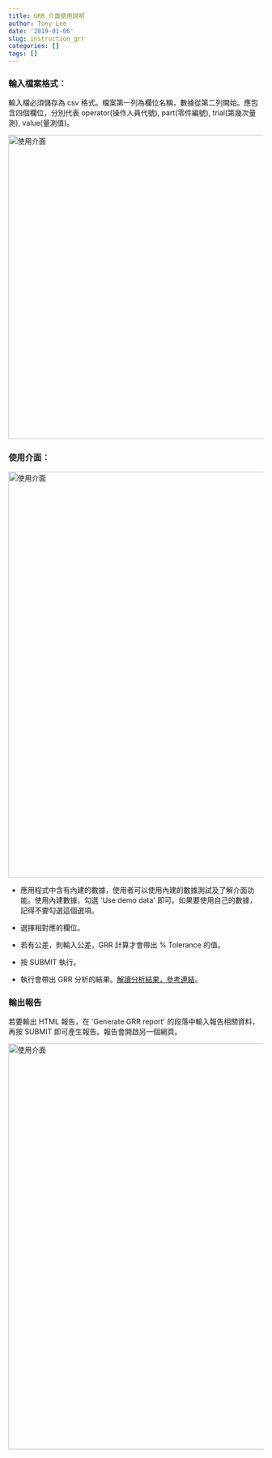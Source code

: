 ```yaml
---
title: GRR 介面使用說明
author: Tony Lee
date: '2019-01-06'
slug: instruction_grr
categories: []
tags: []
---
```


### 輸入檔案格式：

輸入檔必須儲存為 csv 格式。檔案第一列為欄位名稱，數據從第二列開始。應包含四個欄位，分別代表 operator(操作人員代號), part(零件編號), trial(第幾次量測), value(量測值)。

<img src="/images/intro/grr_data.png" alt="使用介面" style="width:600px">


### 使用介面：

<img src="/images/intro/grr_submit.png" alt="使用介面" style="width:800px">

* 應用程式中含有內建的數據，使用者可以使用內建的數據測試及了解介面功能。使用內建數據，勾選 'Use demo data' 即可。如果要使用自己的數據，記得不要勾選這個選項。

* 選擇相對應的欄位。

* 若有公差，則輸入公差，GRR 計算才會帶出 % Tolerance 的值。

* 按 SUBMIT 執行。

* 執行會帶出 GRR 分析的結果。[解讀分析結果，參考連結](/post/grr_interpret)。

### 輸出報告

若要輸出 HTML 報告，在 'Generate GRR report' 的段落中輸入報告相關資料，再按 SUBMIT 即可產生報告。報告會開啟另一個網頁。

<img src="/images/intro/grr_report_submit.png" alt="使用介面" style="width:800px">
